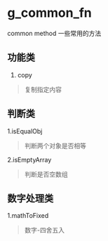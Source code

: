 # g_common_fn
common method 一些常用的方法

## 功能类
1. copy
> 复制指定内容


## 判断类
1.isEqualObj
> 判断两个对象是否相等

2.isEmptyArray
> 判断是否空数组


## 数字处理类
1.mathToFixed
> 数字-四舍五入
